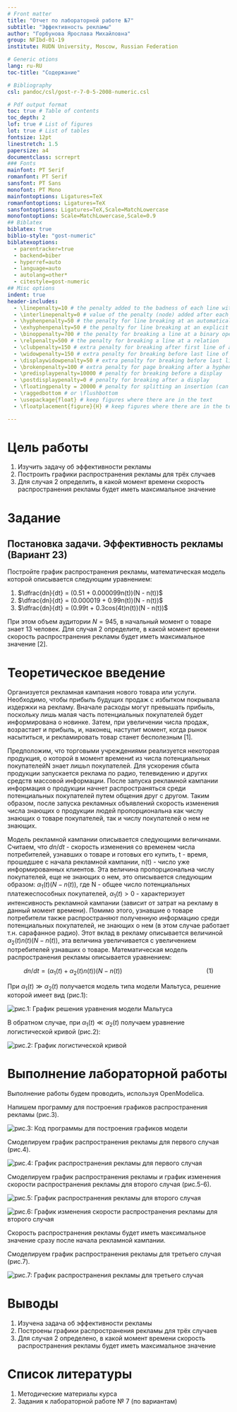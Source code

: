```yaml
---
# Front matter
title: "Отчет по лабораторной работе №7"
subtitle: "Эффективность рекламы"
author: "Горбунова Ярослава Михайловна"
group: NFIbd-01-19
institute: RUDN University, Moscow, Russian Federation

# Generic otions
lang: ru-RU
toc-title: "Содержание"

# Bibliography
csl: pandoc/csl/gost-r-7-0-5-2008-numeric.csl

# Pdf output format
toc: true # Table of contents
toc_depth: 2
lof: true # List of figures
lot: true # List of tables
fontsize: 12pt
linestretch: 1.5
papersize: a4
documentclass: scrreprt
### Fonts
mainfont: PT Serif
romanfont: PT Serif
sansfont: PT Sans
monofont: PT Mono
mainfontoptions: Ligatures=TeX
romanfontoptions: Ligatures=TeX
sansfontoptions: Ligatures=TeX,Scale=MatchLowercase
monofontoptions: Scale=MatchLowercase,Scale=0.9
## Biblatex
biblatex: true
biblio-style: "gost-numeric"
biblatexoptions:
  - parentracker=true
  - backend=biber
  - hyperref=auto
  - language=auto
  - autolang=other*
  - citestyle=gost-numeric
## Misc options
indent: true
header-includes:
  - \linepenalty=10 # the penalty added to the badness of each line within a paragraph (no associated penalty node) Increasing the value makes tex try to have fewer lines in the paragraph.
  - \interlinepenalty=0 # value of the penalty (node) added after each line of a paragraph.
  - \hyphenpenalty=50 # the penalty for line breaking at an automatically inserted hyphen
  - \exhyphenpenalty=50 # the penalty for line breaking at an explicit hyphen
  - \binoppenalty=700 # the penalty for breaking a line at a binary operator
  - \relpenalty=500 # the penalty for breaking a line at a relation
  - \clubpenalty=150 # extra penalty for breaking after first line of a paragraph
  - \widowpenalty=150 # extra penalty for breaking before last line of a paragraph
  - \displaywidowpenalty=50 # extra penalty for breaking before last line before a display math
  - \brokenpenalty=100 # extra penalty for page breaking after a hyphenated line
  - \predisplaypenalty=10000 # penalty for breaking before a display
  - \postdisplaypenalty=0 # penalty for breaking after a display
  - \floatingpenalty = 20000 # penalty for splitting an insertion (can only be split footnote in standard LaTeX)
  - \raggedbottom # or \flushbottom
  - \usepackage{float} # keep figures where there are in the text
  - \floatplacement{figure}{H} # keep figures where there are in the text

---
```


# Цель работы
1. Изучить задачу об эффективности рекламы
2. Построить графики распространения рекламы для трёх случаев
3. Для случая 2 определить, в какой момент времени скорость распространения рекламы будет иметь максимальное значение

# Задание
## Постановка задачи. Эффективность рекламы (Вариант 23)
Постройте график распространения рекламы, математическая модель которой описывается следующим уравнением:

1. $\dfrac{dn}{dt} = (0.51 + 0.000099n(t))(N - n(t))$
2. $\dfrac{dn}{dt} = (0.000019 + 0.99n(t))(N - n(t))$
3. $\dfrac{dn}{dt} = (0.99t + 0.3cos(4t)n(t))(N - n(t))$

При этом объем аудитории $N = 945$, в начальный момент о товаре знает 13 человек. Для случая 2 определите, в какой момент времени скорость распространения рекламы будет иметь максимальное значение [2].

# Теоретическое введение

Организуется рекламная кампания нового товара или услуги. Необходимо,
чтобы прибыль будущих продаж с избытком покрывала издержки на рекламу.
Вначале расходы могут превышать прибыль, поскольку лишь малая часть
потенциальных покупателей будет информирована о новинке. Затем, при
увеличении числа продаж, возрастает и прибыль, и, наконец, наступит момент,
когда рынок насытиться, и рекламировать товар станет бесполезным [1].

Предположим, что торговыми учреждениями реализуется некоторая
продукция, о которой в момент времениt из числа потенциальных покупателейN
знает лишьn покупателей. Для ускорения сбыта продукции запускается реклама
по радио, телевидению и других средств массовой информации. После запуска
рекламной кампании информация о продукции начнет распространяться среди
потенциальных покупателей путем общения друг с другом. Таким образом, после
запуска рекламных объявлений скорость изменения числа знающих о продукции
людей пропорциональна как числу знающих о товаре покупателей, так и числу
покупателей о нем не знающих.

Модель рекламной кампании описывается следующими величинами.
Считаем, что $dn/dt$ - скорость изменения со временем числа потребителей,
узнавших о товаре и готовых его купить, t - время, прошедшее с начала рекламной
кампании, n(t) - число уже информированных клиентов. Эта величина
пропорциональна числу покупателей, еще не знающих о нем, это описывается
следующим образом: $\alpha_1(t)(N-n(t))$, где N - общее число потенциальных
платежеспособных покупателей, $\alpha_1(t)>0$ - характеризует интенсивность
рекламной кампании (зависит от затрат на рекламу в данный момент времени).
Помимо этого, узнавшие о товаре потребители также распространяют полученную
информацию среди потенциальных покупателей, не знающих о нем (в этом случае
работает т.н. сарафанное радио). Этот вклад в рекламу описывается величиной $\alpha_2(t)n(t)(N-n(t))$, эта величина увеличивается с увеличением потребителей
узнавших о товаре. Математическая модель распространения рекламы описывается
уравнением: 

$$dn/dt = (\alpha_1(t) + \alpha_2(t)n(t))(N-n(t))\qquad\qquad\qquad\qquad\qquad\qquad(1)$$

При $\alpha_1(t) \gg \alpha_2(t)$ получается модель типа модели Мальтуса, решение которой
имеет вид (рис.1):

![рис.1: График решения уравнения модели Мальтуса](images/1.jpg "График решения уравнения модели Мальтуса")

В обратном случае, при $\alpha_1(t) \ll \alpha_2(t)$ получаем уравнение логистической
кривой (рис.2):

![рис.2: График логистической кривой](images/2.jpg "График логистической кривой")

# Выполнение лабораторной работы
Выполнение работы будем проводить, используя OpenModelica.

Напишем программу для построения графиков распространения рекламы (рис.3).

![рис.3: Код программы для построения графиков модели](images/3.jpg "Код программы для построения графиков модели")

Смоделируем график распространения рекламы для первого случая (рис.4).

![рис.4: График распространения рекламы для первого случая](images/4.jpg "График распространения рекламы для первого случая")

Смоделируем график распространения рекламы и график изменения скорости распространения рекламы для второго случая (рис.5-6).

![рис.5: График распространения рекламы для второго случая](images/5.jpg "График распространения рекламы для второго случая")

![рис.6: График изменения скорости распространения рекламы для второго случая](images/6.jpg "График изменения скорости распространения рекламы для второго случая")

Cкорость распространения рекламы будет иметь максимальное значение сразу после начала рекламной кампании.

Смоделируем график распространения рекламы для третьего случая (рис.7).

![рис.7: График распространения рекламы для третьего случая](images/7.jpg "График распространения рекламы для третьего случая")

# Выводы
1. Изучена задача об эффективности рекламы
2. Построены графики распространения рекламы для трёх случаев
3. Для случая 2 определено, в какой момент времени скорость распространения рекламы будет иметь максимальное значение

# Список литературы
1. Методические материалы курса
2. Задания к лабораторной работе № 7 (по вариантам)
